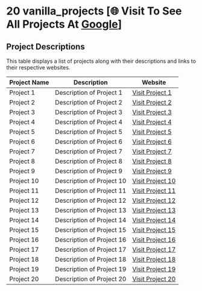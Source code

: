 # 20 vanilla_projects [🌐 Visit To See All Projects At [Google](https://www.google.com)]

## Project Descriptions

This table displays a list of projects along with their descriptions and links to their respective websites.

| Project Name | Description               | Website               |
| ------------ | ------------------------- | --------------------- |
| Project 1    | Description of Project 1  | [Visit Project 1](#)  |
| Project 2    | Description of Project 2  | [Visit Project 2](#)  |
| Project 3    | Description of Project 3  | [Visit Project 3](#)  |
| Project 4    | Description of Project 4  | [Visit Project 4](#)  |
| Project 5    | Description of Project 5  | [Visit Project 5](#)  |
| Project 6    | Description of Project 6  | [Visit Project 6](#)  |
| Project 7    | Description of Project 7  | [Visit Project 7](#)  |
| Project 8    | Description of Project 8  | [Visit Project 8](#)  |
| Project 9    | Description of Project 9  | [Visit Project 9](#)  |
| Project 10   | Description of Project 10 | [Visit Project 10](#) |
| Project 11   | Description of Project 11 | [Visit Project 11](#) |
| Project 12   | Description of Project 12 | [Visit Project 12](#) |
| Project 13   | Description of Project 13 | [Visit Project 13](#) |
| Project 14   | Description of Project 14 | [Visit Project 14](#) |
| Project 15   | Description of Project 15 | [Visit Project 15](#) |
| Project 16   | Description of Project 16 | [Visit Project 16](#) |
| Project 17   | Description of Project 17 | [Visit Project 17](#) |
| Project 18   | Description of Project 18 | [Visit Project 18](#) |
| Project 19   | Description of Project 19 | [Visit Project 19](#) |
| Project 20   | Description of Project 20 | [Visit Project 20](#) |
